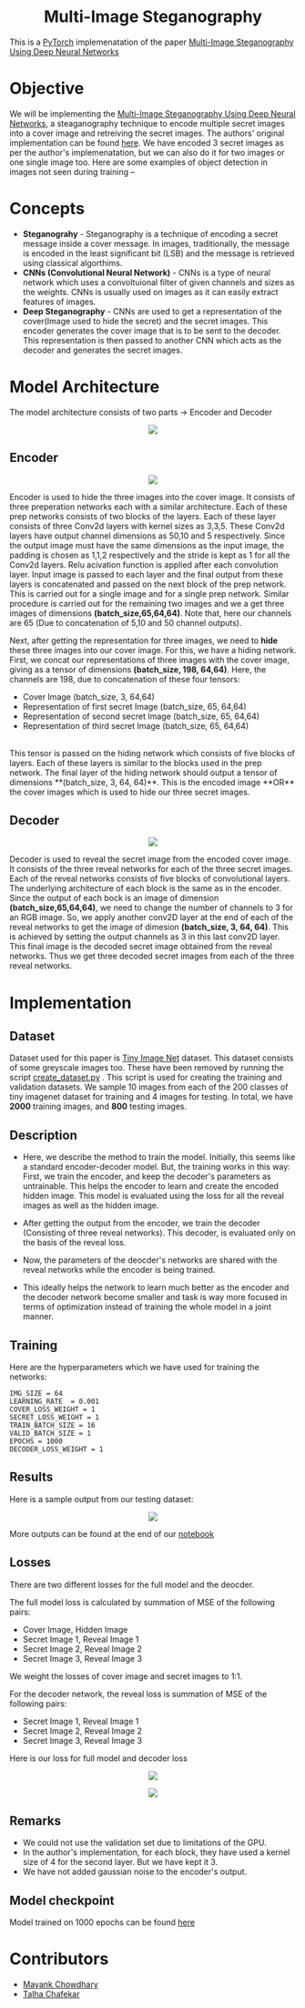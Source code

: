 <h1 align="center"><b>Multi-Image Steganography</b></h1>

This is a [PyTorch](https://pytorch.org) implemenatation of the paper [Multi-Image Steganography Using Deep Neural Networks](https://arxiv.org/pdf/2101.00350.pdf)

# Objective
We will be implementing the [Multi-Image Steganography Using Deep Neural Networks](https://arxiv.org/pdf/2101.00350.pdf), a steaganography technique to encode multiple secret images into a cover image and retreiving the secret images. The authors' original implementation can be found [here](https://github.com/JapsimarSinghWahi/DeepSteganography). We have encoded 3 secret images as per the author's implemenatation, but we can also do it for two images or one single image too.
Here are some examples of object detection in images not seen during training –

# Concepts

* **Steganograhy** - Steganography is a technique of encoding a secret message inside a cover message. In images, traditionally, the message is encoded in the least significant bit (LSB) and the message is retrieved using classical algorthims. 
* **CNNs (Convolutional Neural Network)** - CNNs is a type of neural network which uses a convoltuional filter of given channels and sizes as the weights. CNNs is usually used on images as it can easily extract features of images.
* **Deep Steganography** - CNNs are used to get a representation of the cover(Image used to hide the secret) and the secret images. This encoder generates the cover image that is to be sent to the decoder. This representation is then passed to another CNN which acts as the decoder and generates the secret images. 

# Model Architecture

The model architecture consists of two parts -> Encoder and Decoder 

<p align="center">
<img src="https://github.com/m607stars/MultiImageSteganography/blob/master/assets/model_architecture.png">
</p>

## Encoder

<p align="center">
<img src="https://github.com/m607stars/MultiImageSteganography/blob/master/assets/hidden_image.png">
</p>


Encoder is used to hide the three images into the cover image. It consists of three preperation networks each with a similar architecture.
Each of these prep networks consists of two blocks of the layers. Each of these layer consists of three Conv2d layers with kernel sizes as 3,3,5. These Conv2d layers have output channel dimensions as 50,10 and 5 respectively. Since the output image must have the same dimensions as the input image, the padding is chosen as 1,1,2 respectively and the stride is kept as 1 for all the Conv2d layers. Relu acivation function is applied after each convolution layer. Input image is passed to each layer and the final output from these layers is concatenated and passed on the next block of the prep network. This is carried out for a single image and for a single prep network. Similar procedure is carried out for the remaining two images and we a get three images of dimensions **(batch_size,65,64,64)**.
Note that, here our channels are 65 (Due to concatenation of 5,10 and 50 channel outputs). 

Next, after getting the representation for three images, we need to **hide**  these three images into our cover image. For this, we have a hiding network. First, 
we concat our representations of three images with the cover image, giving as a tensor of dimensions **(batch_size, 198, 64,64)**. Here, the channels are 198, due to concatenation of these four tensors:<br>
* Cover Image (batch_size, 3, 64,64) <br>
* Representation of first secret Image (batch_size, 65, 64,64) <br>
* Representation of second secret Image (batch_size, 65, 64,64) <br>
* Representation of third secret Image (batch_size, 65, 64,64) <br>
<br>
This tensor is passed on the hiding network which consists of five blocks of layers. Each of these layers is similar to the blocks used in the prep network. 
The final layer of the hiding network should output a tensor of dimensions **(batch_size, 3, 64, 64)**. This is the encoded image **OR** the cover images which is used to hide our three secret images. 

## Decoder


<p align="center">
<img src="https://github.com/m607stars/MultiImageSteganography/blob/master/assets/reveal_image.png">
</p>

Decoder is used to reveal the secret image from the encoded cover image. It consists of the three reveal networks for each of the three secret images. Each of the reveal networks consists of five blocks of convolutional layers. The underlying architecture of each block is the same as in the encoder. Since the output of each bock is an image of dimension  **(batch_size,65,64,64)**, we need to change the number of channels to 3 for an RGB image. So, we apply another conv2D layer at the end of each of the reveal networks to get the image of dimesion **(batch_size, 3, 64, 64)**. This is achieved by setting the output channels as 3 in this last conv2D layer. This final image is the decoded secret image obtained from the reveal networks. Thus we get three decoded secret images from each of the three reveal networks.


# Implementation

## Dataset

Dataset used for this paper is [Tiny Image Net](http://cs231n.stanford.edu/tiny-imagenet-200.zip) dataset. This dataset consists of some greyscale images too. These have been removed by running the script [create_dataset.py](https://github.com/m607stars/MultiImageSteganography/blob/master/scripts/create_dataset.py) .
This script is used for creating the training and validation datasets. We sample 10 images from each of the 200 classes of tiny imagenet dataset for training and 4 images for testing. In total, we have **2000** training images, and **800** testing images. 

## Description

* Here, we describe the method to train the model. Initially, this seems like a standard encoder-decoder model. But, the training works in this way: 
First, we train the encoder, and keep the decoder's parameters as untrainable. This helps the encoder to learn and create the encoded hidden image. This model is evaluated using the loss for all the reveal images as well as the hidden image.

* After getting the output from the encoder, we train the decoder (Consisting of three reveal networks). This decoder, is evaluated only on the basis of the reveal loss. 

* Now, the parameters of the deocder's networks are shared with the reveal networks while the encoder is being trained.

* This ideally helps the network to learn much better as the encoder and the decoder network become smaller and task is way more focused in terms of optimization instead of training the whole model in a joint manner. 

## Training

Here are the hyperparameters which we have used for training the networks:

```
IMG_SIZE = 64
LEARNING_RATE  = 0.001
COVER_LOSS_WEIGHT = 1
SECRET_LOSS_WEIGHT = 1
TRAIN_BATCH_SIZE = 16
VALID_BATCH_SIZE = 1
EPOCHS = 1000
DECODER_LOSS_WEIGHT = 1
```

## Results

Here is a sample output from our testing dataset:

<p align="center">
<img src="https://github.com/m607stars/MultiImageSteganography/blob/master/assets/outputs.png">
</p>

More outputs can be found at the end of our [notebook](https://github.com/m607stars/MultiImageSteganography/blob/master/MultiImageSteganography.ipynb)

## Losses

There are two different losses for the full model and the deocder.

The full model loss is calculated by summation of MSE of the following pairs: <br>
* Cover Image, Hidden Image<br>
* Secret Image 1, Reveal Image 1<br>
* Secret Image 2, Reveal Image 2<br>
* Secret Image 3, Reveal Image 3<br>

We weight the losses of cover image and secret images to 1:1.

For the decoder network, the reveal loss is summation of MSE of the following pairs:<br>

* Secret Image 1, Reveal Image 1<br>
* Secret Image 2, Reveal Image 2<br>
* Secret Image 3, Reveal Image 3<br>

Here is our loss for full model and decoder loss

<p align="center">
<img src="https://github.com/m607stars/MultiImageSteganography/blob/master/assets/full_model_loss.png">
</p>

<p align="center">
<img src="https://github.com/m607stars/MultiImageSteganography/blob/master/assets/decoder_loss.png">
</p>



## Remarks

* We could not use the validation set due to limitations of the GPU. 
* In the author's implementation, for each block, they have used a kernel size of 4 for the second layer. But we have kept it 3.
* We have not added gaussian noise to the encoder's output. 

## Model checkpoint

Model trained on 1000 epochs can be found [here](https://github.com/m607stars/MultiImageSteganography/tree/master/models) 

# Contributors
- [Mayank Chowdhary](https://github.com/m607stars)
- [Talha Chafekar](https://github.com/talha1503)
